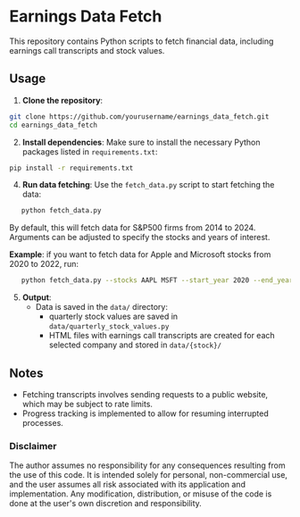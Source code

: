 
# Earnings Data Fetch 

This repository contains Python scripts to fetch financial data, including earnings call transcripts and stock values. 

## Usage

1. **Clone the repository**:  
```bash 
git clone https://github.com/yourusername/earnings_data_fetch.git 
cd earnings_data_fetch
```

2. **Install dependencies**:
   Make sure to install the necessary Python packages listed in `requirements.txt`: 
```bash 
pip install -r requirements.txt
```

4. **Run data fetching**:
   Use the `fetch_data.py` script to start fetching the data:
```bash 
   python fetch_data.py
```
By default, this will fetch data for S&P500 firms from 2014 to 2024. 
Arguments can be adjusted to specify the stocks and years of interest. 

**Example**: if you want to fetch data for Apple and Microsoft stocks from 2020 to 2022, run: 
```bash 
   python fetch_data.py --stocks AAPL MSFT --start_year 2020 --end_year 2022
```

5. **Output**:
   - Data is saved in the `data/` directory: 
	   - quarterly stock values are saved in `data/quarterly_stock_values.py` 
	   - HTML files with earnings call transcripts are created for each selected company and stored in `data/{stock}/` 


## Notes

- Fetching transcripts involves sending requests to a public website, which may be subject to rate limits. 
- Progress tracking is implemented to allow for resuming interrupted processes. 

### Disclaimer 
The author assumes no responsibility for any consequences resulting from the use of this code. It is intended solely for personal, non-commercial use, and the user assumes all risk associated with its application and implementation. Any modification, distribution, or misuse of the code is done at the user's own discretion and responsibility. 

